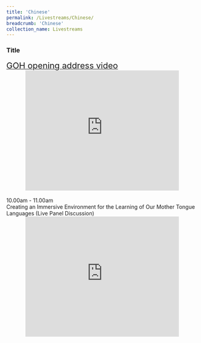 ```yaml
---
title: 'Chinese'
permalink: /Livestreams/Chinese/
breadcrumb: 'Chinese'
collection_name: Livestreams
---
```

###  Title
<html>
<body>
<style>
   iframe{
border : 0;
width:80% ;
}
  </style>
   <!-- Global site tag (gtag.js) - Google Ads: 726049306 -->
   <a href="#"><span style="font-size:22px;">GOH opening address video </span></a>
  <center>
<iframe width="560" height="315" src="https://www.youtube.com/embed/d6fmLlW8eoE" frameborder="0" allow="accelerometer; autoplay; encrypted-media; gyroscope; picture-in-picture" allowfullscreen></iframe> </center>
    <br/>
  10.00am - 11.00am <br/>
  Creating an Immersive Environment for the Learning of Our Mother Tongue Languages (Live Panel Discussion)<br/>
   <center><iframe width="560" height="315" src="https://www.youtube.com/embed/FNC430SdeTE" frameborder="0" allow="accelerometer; autoplay; encrypted-media; gyroscope; picture-in-picture" allowfullscreen></iframe></center>
  
